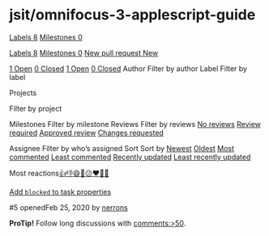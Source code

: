 # jsit/omnifocus-3-applescript-guide

 [Labels 8](jsit-omnifocus-3-applescript-guide-13.md) [Milestones 0](jsit-omnifocus-3-applescript-guide-14.md)

 [Labels 8](jsit-omnifocus-3-applescript-guide-13.md) [Milestones 0](jsit-omnifocus-3-applescript-guide-14.md) [New pull request New](https://github.com/jsit/omnifocus-3-applescript-guide/compare)

 [1 Open](https://github.com/jsit/omnifocus-3-applescript-guide/issues?q=is%3Aopen+is%3Apr) [0 Closed](https://github.com/jsit/omnifocus-3-applescript-guide/issues?q=is%3Apr+is%3Aclosed) [1 Open](https://github.com/jsit/omnifocus-3-applescript-guide/issues?q=is%3Aopen+is%3Apr) [0 Closed](https://github.com/jsit/omnifocus-3-applescript-guide/issues?q=is%3Apr+is%3Aclosed) Author Filter by author Label Filter by label

 Projects

 Filter by project

 Milestones Filter by milestone Reviews Filter by reviews [No reviews](https://github.com/jsit/omnifocus-3-applescript-guide/issues?q=is%3Apr+is%3Aopen+review%3Anone) [Review required](https://github.com/jsit/omnifocus-3-applescript-guide/issues?q=is%3Apr+is%3Aopen+review%3Arequired) [Approved review](https://github.com/jsit/omnifocus-3-applescript-guide/issues?q=is%3Apr+is%3Aopen+review%3Aapproved) [Changes requested](https://github.com/jsit/omnifocus-3-applescript-guide/issues?q=is%3Apr+is%3Aopen+review%3Achanges-requested)

 Assignee Filter by who’s assigned Sort Sort by [Newest](https://github.com/jsit/omnifocus-3-applescript-guide/issues?q=is%3Aopen+is%3Apr) [Oldest](https://github.com/jsit/omnifocus-3-applescript-guide/issues?q=is%3Apr+is%3Aopen+sort%3Acreated-asc) [Most commented](https://github.com/jsit/omnifocus-3-applescript-guide/issues?q=is%3Apr+is%3Aopen+sort%3Acomments-desc) [Least commented](https://github.com/jsit/omnifocus-3-applescript-guide/issues?q=is%3Apr+is%3Aopen+sort%3Acomments-asc) [Recently updated](https://github.com/jsit/omnifocus-3-applescript-guide/issues?q=is%3Apr+is%3Aopen+sort%3Aupdated-desc) [Least recently updated](https://github.com/jsit/omnifocus-3-applescript-guide/issues?q=is%3Apr+is%3Aopen+sort%3Aupdated-asc)

Most reactions[👍](https://github.com/jsit/omnifocus-3-applescript-guide/issues?q=is%3Apr+is%3Aopen+sort%3Areactions-%2B1-desc)[👎](https://github.com/jsit/omnifocus-3-applescript-guide/issues?q=is%3Apr+is%3Aopen+sort%3Areactions--1-desc)[😄](https://github.com/jsit/omnifocus-3-applescript-guide/issues?q=is%3Apr+is%3Aopen+sort%3Areactions-smile-desc)[🎉](https://github.com/jsit/omnifocus-3-applescript-guide/issues?q=is%3Apr+is%3Aopen+sort%3Areactions-tada-desc)[😕](https://github.com/jsit/omnifocus-3-applescript-guide/issues?q=is%3Apr+is%3Aopen+sort%3Areactions-thinking_face-desc)[❤️](https://github.com/jsit/omnifocus-3-applescript-guide/issues?q=is%3Apr+is%3Aopen+sort%3Areactions-heart-desc)[🚀](https://github.com/jsit/omnifocus-3-applescript-guide/issues?q=is%3Apr+is%3Aopen+sort%3Areactions-rocket-desc)[👀](https://github.com/jsit/omnifocus-3-applescript-guide/issues?q=is%3Apr+is%3Aopen+sort%3Areactions-eyes-desc)

[Add `blocked` to task properties](https://github.com/jsit/omnifocus-3-applescript-guide/pull/5)

 \#5 openedFeb 25, 2020 by [nerrons](https://github.com/jsit/omnifocus-3-applescript-guide/issues?q=is%3Apr+is%3Aopen+author%3Anerrons)

**ProTip!** Follow long discussions with [comments:&gt;50](https://github.com/jsit/omnifocus-3-applescript-guide/issues?q=is%3Apr+is%3Aopen+comments%3A%3E50).

